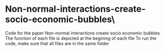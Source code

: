 # Non-normal-interactions-create-socio-economic-bubbles\\
Code for the paper Non-normal interactions create socio economic bubbles
The function of each file is depicted at the begining of each file
To run the code, make sure that all files are in the same folder

